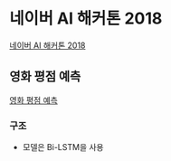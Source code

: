 # 네이버 AI 해커톤 2018
[네이버 AI 해커톤 2018](https://github.com/naver/ai-hackathon-2018)

## 영화 평점 예측
[영화 평점 예측](https://github.com/naver/ai-hackathon-2018/blob/master/missions/movie-review.md)

### 구조
- 모델은 Bi-LSTM을 사용
